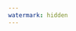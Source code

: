 ```yaml
---
watermark: hidden
---
```


<script setup>
import {data} from './data/技术博客.data.js'
</script>

<LinkCardGroup :data="data" />
